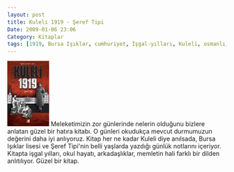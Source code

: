 ```yaml
---
layout: post
title: Kuleli 1919 - Şeref Tipi
Date: 2009-01-06 23:06
Category: Kitaplar
tags: [1919, Bursa Işıklar, cumhuriyet, İşgal-yılları, Kuleli, osmanlı, Şeref Tipi, Türkiye]
---
```


<span class="kitap-resmi">![kuleli1919][]</span> Meleketimizin zor günlerinde nelerin olduğunu bizlere
anlatan güzel bir hatıra kitabı. O günleri okudukça mevcut durmumuzun
değerini daha iyi anlıyoruz. Kitap her ne kadar Kuleli diye anılsada,
Bursa Işıklar lisesi ve Şeref Tipi'nin belli yaşlarda yazdığı günlük
notlarını içeriyor. Kitapta işgal yılları, okul hayatı, arkadaşlıklar,
memletin hali farklı bir dilden anlıtılıyor. Güzel bir kitap.

  [kuleli1919]: /images/kuleli1919-96x150.jpg